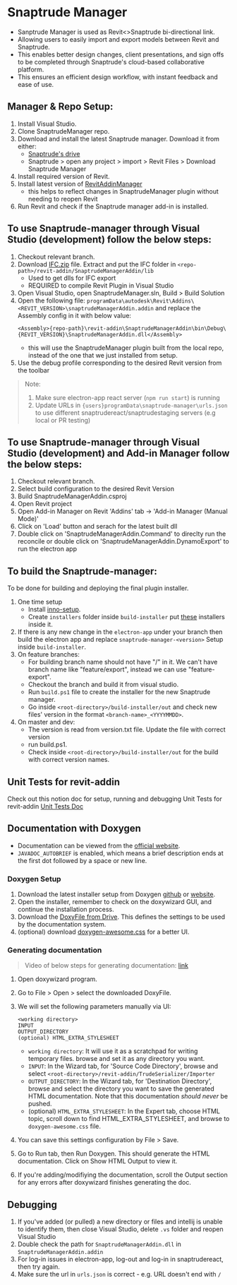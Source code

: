 # Snaptrude Manager

- Sanptrude Manager is used as Revit<>Snaptrude bi-directional link.
- Allowing users to easily import and export models between Revit and Snaptrude.
- This enables better design changes, client presentations, and sign offs to be completed through Snaptrude's cloud-based collaborative platform.
- This ensures an efficient design workflow, with instant feedback and ease of use.

## Manager & Repo Setup:

1. Install Visual Studio.
2. Clone SnaptrudeManager repo.
3. Download and install the latest Snaptrude manager. Download it from either:
   - [Snaptrude's drive](https://drive.google.com/drive/folders/1ToMcqBVUU8VR0U5uW1VEiL1CJXcp102J?usp=drive_link)
   - Snaptrude > open any project > import > Revit Files > Download Snaptrude Manager
4. Install required version of Revit.
5. Install latest version of [RevitAddinManager](https://github.com/chuongmep/RevitAddInManager/releases)
   - this helps to reflect changes in SnaptrudeManager plugin without needing to reopen Revit
6. Run Revit and check if the Snaptrude manager add-in is installed.

## To use Snaptrude-manager through Visual Studio (development) follow the below steps:

1. Checkout relevant branch.
2. Download [IFC.zip](https://drive.google.com/file/d/1IP67UnEYS3VAbzbpW4GEkl3b-Atf9dAL/view?usp=sharing) file. Extract and put the IFC folder in `<repo-path>/revit-addin/SnaptrudeManagerAddin/lib`
   - Used to get dlls for IFC export
   - REQUIRED to compile Revit Plugin in Visual Studio
3. Open Visual Studio, open SnaptrudeManager.sln, Build > Build Solution
4. Open the following file:
   `programData\autodesk\Revit\Addins\<REVIT_VERSION>\snaptrudeManagerAddin.addin`
   and replace the Assembly config in it with below value:
   ```
   <Assembly>{repo-path}\revit-addin\SnaptrudeManagerAddin\bin\Debug\{REVIT_VERSION}\SnaptrudeManagerAddin.dll</Assembly>
   ```
   - this will use the SnaptrudeManager plugin built from the local repo, instead of the one that we just installed from setup.
5. Use the debug profile corresponding to the desired Revit version from the toolbar

> Note:
>
> 1. Make sure electron-app react server (`npm run start`) is running
> 2. Update URLs in `{users}programData\snaptrude-manager\urls.json` to use different snaptrudereact/snaptrudestaging servers (e.g local or PR testing)

## To use Snaptrude-manager through Visual Studio (development) and Add-in Manager follow the below steps:

1. Checkout relevant branch.
2. Select build configuration to the desired Revit Version
3. Build SnaptrudeManagerAddin.csproj
4. Open Revit project
5. Open Add-in Manager on Revit 'Addins' tab -> 'Add-in Manager (Manual Mode)'
6. Click on 'Load' button and serach for the latest built dll
7. Double click on 'SnaptrudeManagerAddin.Command' to direclty run the reconcile or double click on 'SnaptrudeManagerAddin.DynamoExport' to run the electron app

## To build the Snaptrude-manager:

To be done for building and deploying the final plugin installer.

1. One time setup
   - Install [inno-setup](https://jrsoftware.org/isinfo.php).
   - Create `installers` folder inside `build-installer` put [these](https://drive.google.com/drive/folders/1rvZJ7jytefcPT2KEGaHOcRnVh6wW_vfY) installers inside it.
2. If there is any new change in the `electron-app` under your branch then build the electron app and replace `snaptrude-manager-<version>` Setup inside `build-installer`.
3. On feature branches:
   - For building branch name should not have "/" in it. We can't have branch name like "feature/export", instead we can use "feature-export".
   - Checkout the branch and build it from visual studio.
   - Run `build.ps1` file to create the installer for the new Snaptrude manager.
   - Go inside `<root-directory>/build-installer/out` and check new files' version in the format `<branch-name>_<YYYYMMDD>`.
4. On master and dev:
   - The version is read from version.txt file. Update the file with correct version
   - run build.ps1.
   - Check inside `<root-directory>/build-installer/out` for the build with correct version names.

## Unit Tests for revit-addin

Check out this notion doc for setup, running and debugging Unit Tests for revit-addin [Unit Tests Doc](https://www.notion.so/snaptrude/Unit-Testing-Revit-Plugin-2316ff48f78441bbace47539aabc73d1)

## Documentation with Doxygen

- Documentation can be viewed from the [official website](https://www.doxygen.nl/manual/docblocks.html).
- `JAVADOC_AUTOBRIEF` is enabled, which means a brief description ends at the first dot followed by a space or new line.

### Doxygen Setup

1. Download the latest installer setup from Doxygen [github](https://github.com/doxygen/doxygen/releases) or [website](https://www.doxygen.nl/download.html).
2. Open the installer, remember to check on the doxywizard GUI, and continue the installation process.
3. Download the [DoxyFile from Drive](https://drive.google.com/file/d/1z-wlGA-IwhTYAT9aONaP_OcpTmHUYJMx/view?usp=sharing). This defines the settings to be used by the documentation system.
4. (optional) download [doxygen-awesome.css](https://github.com/jothepro/doxygen-awesome-css/blob/main/doxygen-awesome.css) for a better UI.

### Generating documentation

> Video of below steps for generating documentation: [link](https://drive.google.com/file/d/1RIRzjhZia4LlGmkYadiBiTp80Xjmh47Y/view?usp=sharing)

1. Open doxywizard program.
2. Go to File > Open > select the downloaded DoxyFile.
3. We will set the following parameters manually via UI:

   ```
   <working directory>
   INPUT
   OUTPUT_DIRECTORY
   (optional) HTML_EXTRA_STYLESHEET
   ```

   - `working directory`: It will use it as a scratchpad for writing temporary files. browse and set it as any directory you want.
   - `INPUT`: In the Wizard tab, for 'Source Code Directory', browse and select `<root-directory>/revit-addin/TrudeSerializer/Importer`
   - `OUTPUT_DIRECTORY`: In the Wizard tab, for 'Destination Directory', browse and select the directory you want to save the generated HTML documentation. Note that this documentation _should never_ be pushed.
   - (optional) `HTML_EXTRA_STYLESHEET`: In the Expert tab, choose HTML topic, scroll down to find HTML_EXTRA_STYLESHEET, and browse to `doxygen-awesome.css` file.

4. You can save this settings configuration by File > Save.
5. Go to Run tab, then Run Doxygen. This should generate the HTML documentation. Click on Show HTML Output to view it.
6. If you're adding/modifiying the documentation, scroll the Output section for any errors after doxywizard finishes generating the doc.

## Debugging

1. If you've added (or pulled) a new directory or files and intellij is unable to identify them, then close Visual Studio, delete `.vs` folder and reopen Visual Studio
2. Double check the path for `SnaptrudeManagerAddin.dll` in `SnaptrudeManagerAddin.addin`
3. For log-in issues in electron-app, log-out and log-in in snaptrudereact, then try again.
4. Make sure the url in `urls.json` is correct - e.g. URL doesn't end with `/`
